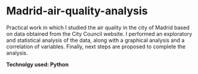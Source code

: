 # Madrid-air-quality-analysis

Practical work in which I studied the air quality in the city of Madrid based on data obtained from the City Council website. I performed an exploratory and statistical analysis of the data, along with a graphical analysis and a correlation of variables. Finally, next steps are proposed to complete the analysis.

**Technolgy used: Python**
